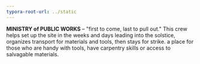```yaml
---
typora-root-url: ../static
---
```


**MINISTRY of PUBLIC WORKS** – "first to come, last to pull out."  This crew helps set up the site in the weeks and days leading into the solstice, organizes transport for materials and tools,  then stays for strike.   a place for those who are handy with tools,  have carpentry skills or access to salvagable materials.

